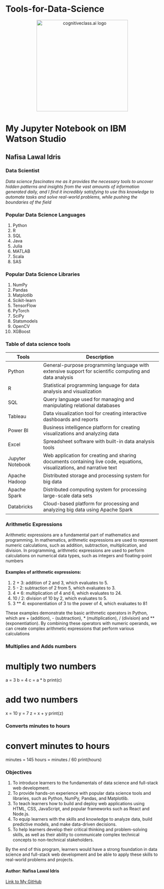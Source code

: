 # Tools-for-Data-Science
<center>
    <img src="https://cf-courses-data.s3.us.cloud-object-storage.appdomain.cloud/IBMDeveloperSkillsNetwork-DS0105EN-SkillsNetwork/labs/Module2/images/SN_web_lightmode.png" width="300" alt="cognitiveclass.ai logo">
</center>

# My Jupyter Notebook on IBM Watson Studio #
## **Nafisa Lawal Idris** ##
### Data Scientist ###
_Data science fascinates me as it provides the necessary tools to uncover hidden patterns and insights from the vast amounts of information generated daily, and I find it incredibly satisfying to use this knowledge to automate tasks and solve real-world problems, while pushing the boundaries of the field_ 
### Popular Data Science Languages ###
1. Python
2. R
3. SQL
4. Java
5. Julia
6. MATLAB
7. Scala
8. SAS
### Popular Data Science Libraries ###
1. NumPy
2. Pandas
3. Matplotlib
4. Scikit-learn
5. TensorFlow
6. PyTorch
7. SciPy
8. Statsmodels
9. OpenCV
10. XGBoost
### Table of data science tools ###
| Tools | Description|
| --- | --- | 
| Python | General-purpose programming language with extensive support for scientific computing and data analysis| 
| R | Statistical programming language for data analysis and visualization |
| SQL | Query language used for managing and manipulating relational databases| 
| Tableau | Data visualization tool for creating interactive dashboards and reports |
| Power BI | Business intelligence platform for creating visualizations and analyzing data| 
| Excel | Spreadsheet software with built-in data analysis tools |
| Jupyter Notebook | Web application for creating and sharing documents containing live code, equations, visualizations, and narrative text| 
| Apache Hadoop | Distributed storage and processing system for big data |
| Apache Spark | Distributed computing system for processing large-scale data sets | 
| Databricks | Cloud-based platform for processing and analyzing big data using Apache Spark |
### Arithmetic Expressions ###
Arithmetic expressions are a fundamental part of mathematics and programming. In mathematics, arithmetic expressions are used to represent numeric calculations, such as addition, subtraction, multiplication, and division. In programming, arithmetic expressions are used to perform calculations on numerical data types, such as integers and floating-point numbers 

#### Examples of arithmetic expressions:
1) 2 + 3: addition of 2 and 3, which evaluates to 5.
2) 5 - 2: subtraction of 2 from 5, which evaluates to 3.
3) 4 * 6: multiplication of 4 and 6, which evaluates to 24.
4) 10 / 2: division of 10 by 2, which evaluates to 5.
5) 3 ** 4: exponentiation of 3 to the power of 4, which evaluates to 81

These examples demonstrate the basic arithmetic operators in Python, which are + (addition), - (subtraction), * (multiplication), / (division) and ** (exponentiation). By combining these operators with numeric operands, we can create complex arithmetic expressions that perform various calculations
### Multiplies and Adds numbers ###
# multiply two numbers
a = 3
b = 4
c = a * b
print(c)

# add two numbers
x = 10
y = 7
z = x + y
print(z)
### Converts minutes to hours ###
# convert minutes to hours
minutes = 145
hours = minutes / 60
print(hours)
### Objectives ###
1) To introduce learners to the fundamentals of data science and full-stack web development.
2) To provide hands-on experience with popular data science tools and libraries, such as Python, NumPy, Pandas, and Matplotlib.
3) To teach learners how to build and deploy web applications using HTML, CSS, JavaScript, and popular frameworks such as React and Node.js.
4) To equip learners with the skills and knowledge to analyze data, build predictive models, and make data-driven decisions.
5) To help learners develop their critical thinking and problem-solving skills, as well as their ability to communicate complex technical concepts to non-technical stakeholders.

By the end of this program, learners would have a strong foundation in data science and full-stack web development and be able to apply these skills to real-world problems and projects.
#### Author: Nafisa Lawal Idris ####
[Link to My GitHub](https://github.com/elfeenah)

